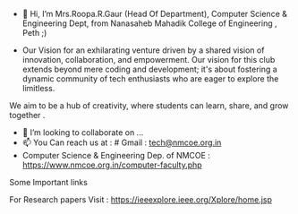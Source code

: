 - 👋 Hi, I’m Mrs.Roopa.R.Gaur (Head Of Department), Computer Science & Engineering Dept, from Nanasaheb Mahadik College of Engineering , Peth ;)

- Our Vision for an exhilarating venture driven by a shared vision of innovation, collaboration, and empowerment. Our vision for this club extends beyond mere coding and development; it's about fostering a dynamic community of tech enthusiasts who are eager to explore the  limitless.

We aim to be a hub of creativity, where students can learn, share, and grow together . 
 
 
- 💞️ I’m looking to collaborate on ...
- 📫 You Can reach us at :  # Gmail : tech@nmcoe.org.in
- Computer Science & Engineering Dep. of NMCOE : https://www.nmcoe.org.in/computer-faculty.php
                      

<!---
NMC-TechClub/NMC-TechClub is a ✨ special ✨ repository because its `README.md` (this file) appears on your GitHub profile.
You can click the Preview link to take a look at your changes.
--->


Some Important links  

For Research papers Visit :  https://ieeexplore.ieee.org/Xplore/home.jsp
